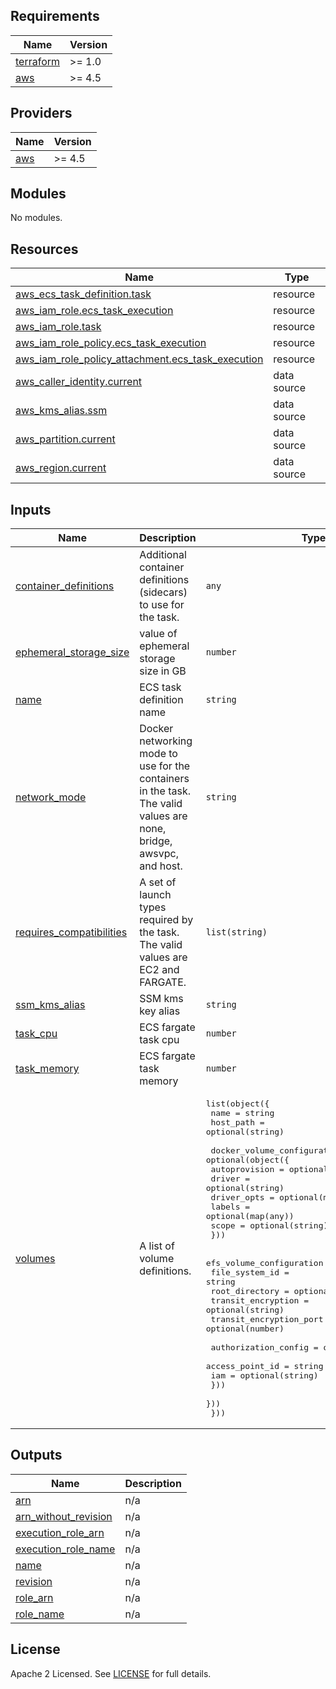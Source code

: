 ## Requirements

| Name | Version |
|------|---------|
| <a name="requirement_terraform"></a> [terraform](#requirement\_terraform) | >= 1.0 |
| <a name="requirement_aws"></a> [aws](#requirement\_aws) | >= 4.5 |

## Providers

| Name | Version |
|------|---------|
| <a name="provider_aws"></a> [aws](#provider\_aws) | >= 4.5 |

## Modules

No modules.

## Resources

| Name | Type |
|------|------|
| [aws_ecs_task_definition.task](https://registry.terraform.io/providers/hashicorp/aws/latest/docs/resources/ecs_task_definition) | resource |
| [aws_iam_role.ecs_task_execution](https://registry.terraform.io/providers/hashicorp/aws/latest/docs/resources/iam_role) | resource |
| [aws_iam_role.task](https://registry.terraform.io/providers/hashicorp/aws/latest/docs/resources/iam_role) | resource |
| [aws_iam_role_policy.ecs_task_execution](https://registry.terraform.io/providers/hashicorp/aws/latest/docs/resources/iam_role_policy) | resource |
| [aws_iam_role_policy_attachment.ecs_task_execution](https://registry.terraform.io/providers/hashicorp/aws/latest/docs/resources/iam_role_policy_attachment) | resource |
| [aws_caller_identity.current](https://registry.terraform.io/providers/hashicorp/aws/latest/docs/data-sources/caller_identity) | data source |
| [aws_kms_alias.ssm](https://registry.terraform.io/providers/hashicorp/aws/latest/docs/data-sources/kms_alias) | data source |
| [aws_partition.current](https://registry.terraform.io/providers/hashicorp/aws/latest/docs/data-sources/partition) | data source |
| [aws_region.current](https://registry.terraform.io/providers/hashicorp/aws/latest/docs/data-sources/region) | data source |

## Inputs

| Name | Description | Type | Default | Required |
|------|-------------|------|---------|:--------:|
| <a name="input_container_definitions"></a> [container\_definitions](#input\_container\_definitions) | Additional container definitions (sidecars) to use for the task. | `any` | `[]` | no |
| <a name="input_ephemeral_storage_size"></a> [ephemeral\_storage\_size](#input\_ephemeral\_storage\_size) | value of ephemeral storage size in GB | `number` | `null` | no |
| <a name="input_name"></a> [name](#input\_name) | ECS task definition name | `string` | n/a | yes |
| <a name="input_network_mode"></a> [network\_mode](#input\_network\_mode) | Docker networking mode to use for the containers in the task. The valid values are none, bridge, awsvpc, and host. | `string` | `"awsvpc"` | no |
| <a name="input_requires_compatibilities"></a> [requires\_compatibilities](#input\_requires\_compatibilities) | A set of launch types required by the task. The valid values are EC2 and FARGATE. | `list(string)` | <pre>[<br/>  "FARGATE"<br/>]</pre> | no |
| <a name="input_ssm_kms_alias"></a> [ssm\_kms\_alias](#input\_ssm\_kms\_alias) | SSM kms key alias | `string` | `"alias/aws/ssm"` | no |
| <a name="input_task_cpu"></a> [task\_cpu](#input\_task\_cpu) | ECS fargate task cpu | `number` | n/a | yes |
| <a name="input_task_memory"></a> [task\_memory](#input\_task\_memory) | ECS fargate task memory | `number` | n/a | yes |
| <a name="input_volumes"></a> [volumes](#input\_volumes) | A list of volume definitions. | <pre>list(object({<br/>    name      = string<br/>    host_path = optional(string)<br/><br/>    docker_volume_configuration = optional(object({<br/>      autoprovision = optional(bool)<br/>      driver        = optional(string)<br/>      driver_opts   = optional(map(any))<br/>      labels        = optional(map(any))<br/>      scope         = optional(string)<br/>    }))<br/><br/>    efs_volume_configuration = optional(object({<br/>      file_system_id          = string<br/>      root_directory          = optional(string)<br/>      transit_encryption      = optional(string)<br/>      transit_encryption_port = optional(number)<br/><br/>      authorization_config = optional(object({<br/>        access_point_id = string<br/>        iam             = optional(string)<br/>      }))<br/>    }))<br/>  }))</pre> | `[]` | no |

## Outputs

| Name | Description |
|------|-------------|
| <a name="output_arn"></a> [arn](#output\_arn) | n/a |
| <a name="output_arn_without_revision"></a> [arn\_without\_revision](#output\_arn\_without\_revision) | n/a |
| <a name="output_execution_role_arn"></a> [execution\_role\_arn](#output\_execution\_role\_arn) | n/a |
| <a name="output_execution_role_name"></a> [execution\_role\_name](#output\_execution\_role\_name) | n/a |
| <a name="output_name"></a> [name](#output\_name) | n/a |
| <a name="output_revision"></a> [revision](#output\_revision) | n/a |
| <a name="output_role_arn"></a> [role\_arn](#output\_role\_arn) | n/a |
| <a name="output_role_name"></a> [role\_name](#output\_role\_name) | n/a |

## License

Apache 2 Licensed. See [LICENSE](https://github.com/TechHoldingLLC/terraform-aws-ecs-task-definition/blob/main/LICENSE) for full details.
